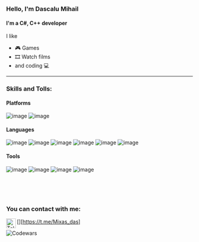 ### Hello, I'm Dascalu Mihail 

#### I'm a C#, C++ developer

I like
-  🎮 Games
-  🎞️ Watch films
-  and coding 💻

---

### Skills and Tolls:

#### Platforms
![image](https://github.com/M1haS/M1haS/assets/97390968/d7334747-adb4-423c-b697-55cab7ef849a) ![image](https://github.com/M1haS/M1haS/assets/97390968/5050b879-0268-4629-aa54-a04a71656a30)

#### Languages
![image](https://github.com/M1haS/M1haS/assets/97390968/9691d907-8e31-467b-8952-6bf5bffc67a6) ![image](https://github.com/M1haS/M1haS/assets/97390968/f3e14c53-83f8-476a-93db-866edc0e2ed1) ![image](https://github.com/M1haS/M1haS/assets/97390968/d3396651-b333-4e45-bdc0-07eb7270d1bf) ![image](https://github.com/M1haS/M1haS/assets/97390968/d1685be4-5744-4b17-9274-1e47b2c63f3b) ![image](https://github.com/M1haS/M1haS/assets/97390968/8678d501-c6a5-4ad1-83a1-cd0e4d9bc7c8) ![image](https://github.com/M1haS/M1haS/assets/97390968/7a808376-b737-47a8-a929-bf0a94fbe8f9)

#### Tools
![image](https://github.com/M1haS/M1haS/assets/97390968/d14fd243-2ac5-48cc-bf87-f7463846bb18) ![image](https://github.com/M1haS/M1haS/assets/97390968/492a0290-c27f-4eed-8420-d17291f6c5a0) ![image](https://github.com/M1haS/M1haS/assets/97390968/ffe3f7b1-b4b9-4737-8d5d-159cce3568e3) ![image](https://github.com/M1haS/M1haS/assets/97390968/e3824527-7147-4f6b-87dd-93ba8516b579)

<br />
<br />
<br />

### You can contact with me:
[<img align="left" alt="Telegram" width="26px" src="https://www.svgrepo.com/show/452115/telegram.svg">][https://t.me/Mixas_das]

![Codewars](https://www.codewars.com/users/M1haS/badges/large)






